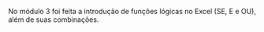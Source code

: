 No módulo 3 foi feita a introdução de funções lógicas no Excel (SE, E e OU), além de suas combinações.
